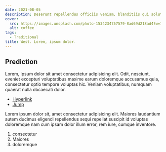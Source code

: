```yaml
---
date: 2021-08-05
description: Deserunt repellendus officiis veniam, blanditiis qui soluta magni quia illo, earum quod quibusdam? Ea doloremque ducimus fugiat ullam saepe facere neque enim.
cover:
  src: https://images.unsplash.com/photo-1534234757579-8ad69d218ad4?w=1080
  alt: coffee
tags:
  - Traditional
title: West. Lorem, ipsum dolor.
---
```


## Prediction

Lorem, ipsum dolor sit amet consectetur adipisicing elit. Odit, nesciunt, eveniet excepturi voluptatibus maxime earum doloremque accusamus quia, consectetur optio tempore voluptas hic. Veniam voluptatibus, numquam quaerat nulla obcaecati dolor.

- [Hyperlink](https://example.com/)
- [Jump](/#)

Lorem ipsum dolor sit, amet consectetur adipisicing elit. Maiores laudantium autem ducimus eligendi repellendus sequi repellat suscipit id voluptas doloremque nam cum ipsam dolor illum error, rem iure, cumque inventore.

1. consectetur
1. Maiores
1. doloremque
